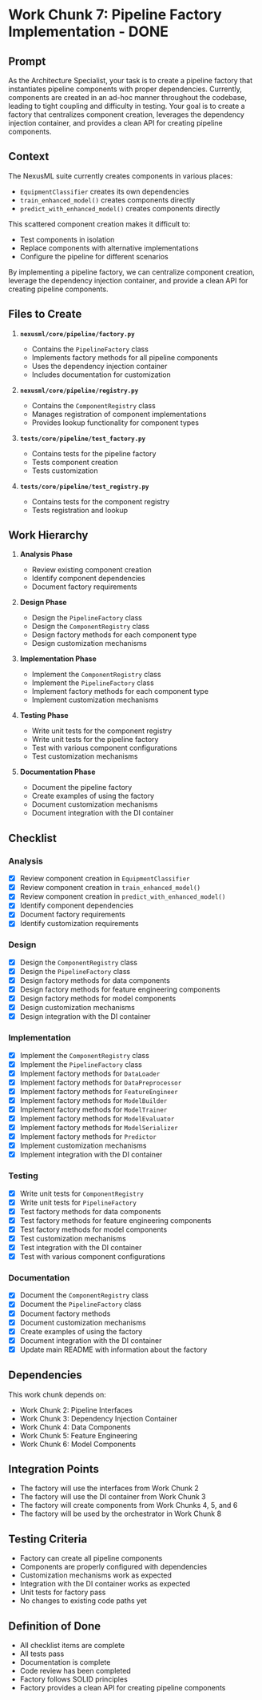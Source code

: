 # Work Chunk 7: Pipeline Factory Implementation - DONE

## Prompt

As the Architecture Specialist, your task is to create a pipeline factory that
instantiates pipeline components with proper dependencies. Currently, components
are created in an ad-hoc manner throughout the codebase, leading to tight
coupling and difficulty in testing. Your goal is to create a factory that
centralizes component creation, leverages the dependency injection container,
and provides a clean API for creating pipeline components.

## Context

The NexusML suite currently creates components in various places:

- `EquipmentClassifier` creates its own dependencies
- `train_enhanced_model()` creates components directly
- `predict_with_enhanced_model()` creates components directly

This scattered component creation makes it difficult to:

- Test components in isolation
- Replace components with alternative implementations
- Configure the pipeline for different scenarios

By implementing a pipeline factory, we can centralize component creation,
leverage the dependency injection container, and provide a clean API for
creating pipeline components.

## Files to Create

1. **`nexusml/core/pipeline/factory.py`**

   - Contains the `PipelineFactory` class
   - Implements factory methods for all pipeline components
   - Uses the dependency injection container
   - Includes documentation for customization

2. **`nexusml/core/pipeline/registry.py`**

   - Contains the `ComponentRegistry` class
   - Manages registration of component implementations
   - Provides lookup functionality for component types

3. **`tests/core/pipeline/test_factory.py`**

   - Contains tests for the pipeline factory
   - Tests component creation
   - Tests customization

4. **`tests/core/pipeline/test_registry.py`**
   - Contains tests for the component registry
   - Tests registration and lookup

## Work Hierarchy

1. **Analysis Phase**

   - Review existing component creation
   - Identify component dependencies
   - Document factory requirements

2. **Design Phase**

   - Design the `PipelineFactory` class
   - Design the `ComponentRegistry` class
   - Design factory methods for each component type
   - Design customization mechanisms

3. **Implementation Phase**

   - Implement the `ComponentRegistry` class
   - Implement the `PipelineFactory` class
   - Implement factory methods for each component type
   - Implement customization mechanisms

4. **Testing Phase**

   - Write unit tests for the component registry
   - Write unit tests for the pipeline factory
   - Test with various component configurations
   - Test customization mechanisms

5. **Documentation Phase**
   - Document the pipeline factory
   - Create examples of using the factory
   - Document customization mechanisms
   - Document integration with the DI container

## Checklist

### Analysis

- [x] Review component creation in `EquipmentClassifier`
- [x] Review component creation in `train_enhanced_model()`
- [x] Review component creation in `predict_with_enhanced_model()`
- [x] Identify component dependencies
- [x] Document factory requirements
- [x] Identify customization requirements

### Design

- [x] Design the `ComponentRegistry` class
- [x] Design the `PipelineFactory` class
- [x] Design factory methods for data components
- [x] Design factory methods for feature engineering components
- [x] Design factory methods for model components
- [x] Design customization mechanisms
- [x] Design integration with the DI container

### Implementation

- [x] Implement the `ComponentRegistry` class
- [x] Implement the `PipelineFactory` class
- [x] Implement factory methods for `DataLoader`
- [x] Implement factory methods for `DataPreprocessor`
- [x] Implement factory methods for `FeatureEngineer`
- [x] Implement factory methods for `ModelBuilder`
- [x] Implement factory methods for `ModelTrainer`
- [x] Implement factory methods for `ModelEvaluator`
- [x] Implement factory methods for `ModelSerializer`
- [x] Implement factory methods for `Predictor`
- [x] Implement customization mechanisms
- [x] Implement integration with the DI container

### Testing

- [x] Write unit tests for `ComponentRegistry`
- [x] Write unit tests for `PipelineFactory`
- [x] Test factory methods for data components
- [x] Test factory methods for feature engineering components
- [x] Test factory methods for model components
- [x] Test customization mechanisms
- [x] Test integration with the DI container
- [x] Test with various component configurations

### Documentation

- [x] Document the `ComponentRegistry` class
- [x] Document the `PipelineFactory` class
- [x] Document factory methods
- [x] Document customization mechanisms
- [x] Create examples of using the factory
- [x] Document integration with the DI container
- [x] Update main README with information about the factory

## Dependencies

This work chunk depends on:

- Work Chunk 2: Pipeline Interfaces
- Work Chunk 3: Dependency Injection Container
- Work Chunk 4: Data Components
- Work Chunk 5: Feature Engineering
- Work Chunk 6: Model Components

## Integration Points

- The factory will use the interfaces from Work Chunk 2
- The factory will use the DI container from Work Chunk 3
- The factory will create components from Work Chunks 4, 5, and 6
- The factory will be used by the orchestrator in Work Chunk 8

## Testing Criteria

- Factory can create all pipeline components
- Components are properly configured with dependencies
- Customization mechanisms work as expected
- Integration with the DI container works as expected
- Unit tests for factory pass
- No changes to existing code paths yet

## Definition of Done

- All checklist items are complete
- All tests pass
- Documentation is complete
- Code review has been completed
- Factory follows SOLID principles
- Factory provides a clean API for creating pipeline components
